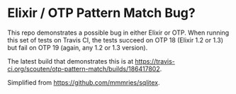 Elixir / OTP Pattern Match Bug?
===============================

This repo demonstrates a possible bug in either Elixir or OTP. When running this
set of tests on Travis CI, the tests succeed on OTP 18 (Elixir 1.2 or 1.3) but
fail on OTP 19 (again, any 1.2 or 1.3 version).

The latest build that demonstrates this is at https://travis-ci.org/scouten/otp-pattern-match/builds/186417802.

Simplified from https://github.com/mmmries/sqlitex.
